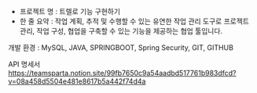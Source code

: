 - 프로젝트 명 : 트렐로 기능 구현하기
- 한 줄 요약 : 작업 계획, 추적 및 수행할 수 있는 유연한 작업 관리 도구로 프로젝트 관리, 작업 구성, 협업을 구축할 수 있는 기능을 제공하는 협업 툴입니다.

개발 환경 : MySQL, JAVA, SPRINGBOOT, Spring Security, GIT, GITHUB


API 명세서
https://teamsparta.notion.site/99fb7650c9a54aadbd517761b983dfcd?v=08a458d5504e481e8617b5a442f74d4a






